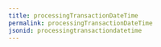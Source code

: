```yaml
---
title: processingTransactionDateTime
permalink: processingTransactionDateTime
jsonid: processingtransactiondatetime
---
```

